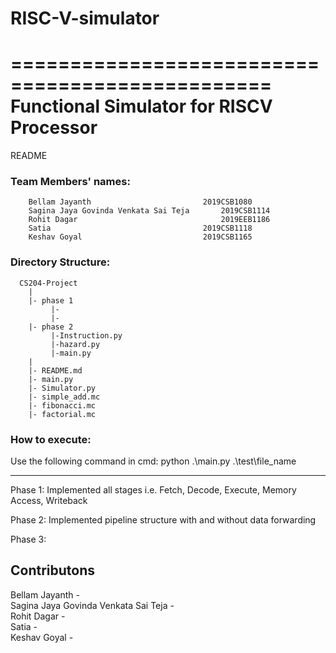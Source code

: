 # RISC-V-simulator
================================================
Functional Simulator for RISCV Processor
================================================

README

### Team Members' names:
        Bellam Jayanth	                       2019CSB1080
        Sagina Jaya Govinda Venkata Sai Teja       2019CSB1114
        Rohit Dagar	                               2019EEB1186
        Satia	                               2019CSB1118
        Keshav Goyal	                       2019CSB1165


### Directory Structure: 
      CS204-Project
        |
        |- phase 1
             |-
             |-
        |- phase 2
             |-Instruction.py
             |-hazard.py
             |-main.py
        |     
        |- README.md
        |- main.py
        |- Simulator.py
        |- simple_add.mc
        |- fibonacci.mc
        |- factorial.mc

      

### How to execute: 
Use the following command in cmd: 
    python .\main.py .\test\file_name
    
----------
Phase 1: Implemented all stages i.e. Fetch, Decode, Execute, Memory Access, Writeback

Phase 2: Implemented pipeline structure with and without data forwarding


Phase 3:

## Contributons
 Bellam Jayanth -   <br />
 Sagina Jaya Govinda Venkata Sai Teja -   <br />
 Rohit Dagar -   <br />
 Satia -    <br />
 Keshav Goyal -  

 
